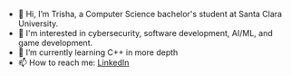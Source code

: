 - 👋 Hi, I’m Trisha, a Computer Science bachelor's student at Santa Clara University. 
- 👀 I'm interested in cybersecurity, software development, AI/ML, and game development. 
- 🌱 I’m currently learning C++ in more depth
- 📫 How to reach me: [LinkedIn](https://www.linkedin.com/in/trishaganesh/)

